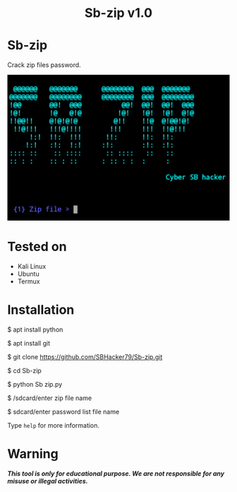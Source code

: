<h1 align="center">Sb-zip v1.0</h1>

# Sb-zip
Crack zip files password.

![](pas.png)

# Tested on
- Kali Linux
- Ubuntu
- Termux

# Installation
$ apt install python

$ apt install git

$ git clone https://github.com/SBHacker79/Sb-zip.git

$ cd Sb-zip

$ python Sb zip.py

$ /sdcard/enter zip file name

$ sdcard/enter password list file name

Type `help` for more information.

# Warning
***This tool is only for educational purpose. We are not responsible for any misuse or illegal activities.***
